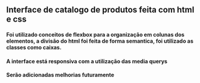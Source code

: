 ## Interface de catalogo de produtos feita com html e css
#### Foi utilizado conceitos de flexbox para a organização em colunas dos elementos, a divisão do html foi feita de forma semantica, foi utilizado as classes como caixas.
#### A interface está responsiva com a utilização das media querys
#### Serão adicionadas melhorias futuramente
